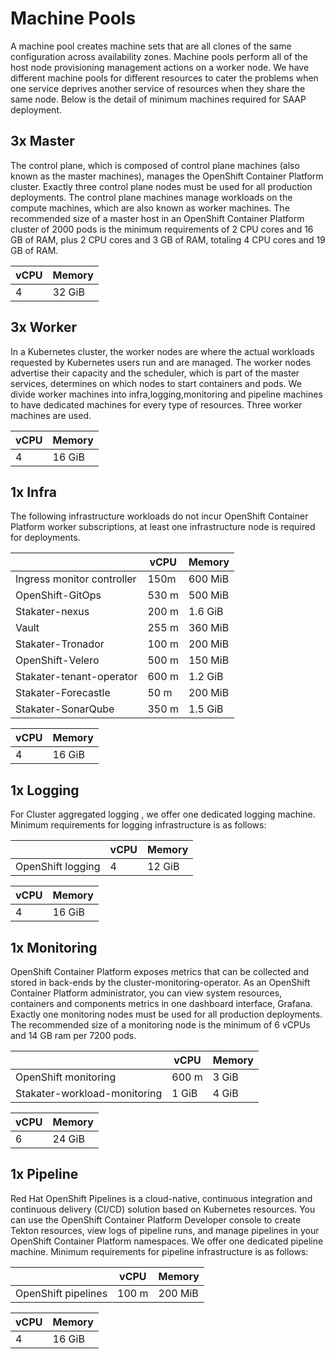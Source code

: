 # Machine Pools

A machine pool creates machine sets that are all clones of the same configuration across availability zones. Machine pools perform all of the host node provisioning management actions on a worker node. We have different machine pools for different resources to cater the problems when one service deprives another service of resources when they share the same node. Below is the detail of minimum machines required for SAAP deployment.

## 3x Master

The control plane, which is composed of control plane machines (also known as the master machines), manages the OpenShift Container Platform cluster. Exactly three control plane nodes must be used for all production deployments. The control plane machines manage workloads on the compute machines, which are also known as worker machines. The recommended size of a master host in an OpenShift Container Platform cluster of 2000 pods is the minimum requirements of 2 CPU cores and 16 GB of RAM, plus 2 CPU cores and 3 GB of RAM, totaling 4 CPU cores and 19 GB of RAM.

| vCPU | Memory |
|---|---|
| 4  | 32 GiB  |

## 3x Worker

In a Kubernetes cluster, the worker nodes are where the actual workloads requested by Kubernetes users run and are managed. The worker nodes advertise their capacity and the scheduler, which is part of the master services, determines on which nodes to start containers and pods. We divide worker machines into infra,logging,monitoring and pipeline machines to have dedicated machines for every type of resources. Three worker machines are used.

| vCPU | Memory |
|---|---|
| 4  | 16 GiB  |

## 1x Infra

The following infrastructure workloads do not incur OpenShift Container Platform worker subscriptions, at least one infrastructure node is required for deployments.

|  | vCPU | Memory |
|---|---|---|
| Ingress monitor controller  | 150m  | 600 MiB  |
| OpenShift-GitOps  | 530 m  | 500 MiB  |
| Stakater-nexus  | 200 m  | 1.6 GiB  |
| Vault  | 255 m  | 360 MiB  |
|  Stakater-Tronador  | 100 m  | 200 MiB  |
|  OpenShift-Velero  | 500 m  | 150 MiB  |
|  Stakater-tenant-operator  | 600 m  | 1.2 GiB  |
|  Stakater-Forecastle  | 50 m  | 200 MiB  |
|  Stakater-SonarQube  | 350 m  | 1.5 GiB  |

| vCPU | Memory |
|---|---|
| 4  | 16 GiB  |
## 1x Logging

For Cluster aggregated logging , we offer one dedicated logging machine. Minimum requirements for logging infrastructure is as follows: 

|  | vCPU | Memory |
|---|---|---|
| OpenShift logging | 4  | 12 GiB  |

| vCPU | Memory |
|---|---|
| 4  | 16 GiB  |

## 1x Monitoring

OpenShift Container Platform exposes metrics that can be collected and stored in back-ends by the cluster-monitoring-operator. As an OpenShift Container Platform administrator, you can view system resources, containers and components metrics in one dashboard interface, Grafana. Exactly one monitoring nodes must be used for all production deployments. The recommended size of a monitoring node is the minimum of 6 vCPUs and 14 GB ram per 7200 pods.

|  | vCPU | Memory |
|---|---|---|
| OpenShift monitoring | 600 m  | 3 GiB  |
| Stakater-workload-monitoring | 1 GiB  | 4 GiB  |

| vCPU | Memory |
|---|---|
| 6 | 24 GiB  |


## 1x Pipeline

Red Hat OpenShift Pipelines is a cloud-native, continuous integration and continuous delivery (CI/CD) solution based on Kubernetes resources. You can use the OpenShift Container Platform Developer console to create Tekton resources, view logs of pipeline runs, and manage pipelines in your OpenShift Container Platform namespaces. We offer one dedicated pipeline machine. Minimum requirements for pipeline infrastructure is as follows: 

|  | vCPU | Memory |
|---|---|---|
| OpenShift pipelines | 100 m  | 200 MiB  |

| vCPU | Memory |
|---|---|
| 4  | 16 GiB  |
